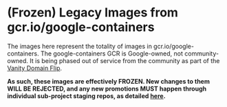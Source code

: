 # (Frozen) Legacy Images from gcr.io/google-containers

The images here represent the totality of images in gcr.io/google-containers.
The google-containers GCR is Google-owned, not community-owned. It is being
phased out of service from the community as part of the [Vanity Domain
Flip][VDF].

**As such, these images are effectively FROZEN. New changes to them WILL BE
REJECTED, and any new promotions MUST happen through individual sub-project
staging repos, as detailed [here][recommended-method].**

[VDF]: https://github.com/kubernetes/k8s.io/blob/master/k8s.gcr.io/Vanity-Domain-Flip.md
[recommended-method]: https://github.com/kubernetes/k8s.io/tree/master/k8s.gcr.io#creating-staging-repos
